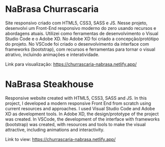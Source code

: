 ﻿# NaBrasa Churrascaria

Site responsivo criado com HTML5, CSS3, SASS e JS. 
Nesse projeto, desenvolvi um Front-End responsivo moderno do zero usando recursos e abordagens atuais. Utilizei como ferramentas de desenvolvimento o Visual Studio Code e o Adobe XD. No Adobe XD foi criado a concepção/protótipo do projeto. No VSCode foi criado o desenvolvimento da interface com frameworks (bootstrap), com recursos e ferramentas para tornar o visual atrativo, incluindo animações e interatividade.

Link para visualização: https://churrascaria-nabrasa.netlify.app/

# NaBrasa Steakhouse

Responsive website created with HTML5, CSS3, SASS and JS.
In this project, I developed a modern responsive Front End from scratch using current resources and approaches. I used Visual Studio Code and Adobe XD as development tools. In Adobe XD, the design/prototype of the project was created. In VSCode, the development of the interface with frameworks (bootstrap) was created, with resources and tools to make the visual attractive, including animations and interactivity.

Link to view: https://churrascaria-nabrasa.netlify.app/

